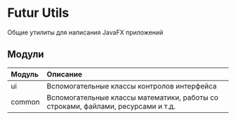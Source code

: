 # Futur Utils
Общие утилиты для написания JavaFX приложений

## Модули
|Модуль                     |Описание
|:--------------------------|:-
|ui                         |Вспомогательные классы контролов интерфейса
|common                     |Вспомогательные классы математики, работы со строками, файлами, ресурсами и т.д.
